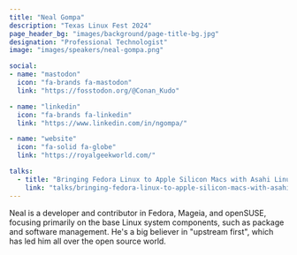 ```yaml
---
title: "Neal Gompa"
description: "Texas Linux Fest 2024"
page_header_bg: "images/background/page-title-bg.jpg"
designation: "Professional Technologist"
image: "images/speakers/neal-gompa.png"

social:
- name: "mastodon"
  icon: "fa-brands fa-mastodon"
  link: "https://fosstodon.org/@Conan_Kudo"

- name: "linkedin"
  icon: "fa-brands fa-linkedin"
  link: "https://www.linkedin.com/in/ngompa/"

- name: "website"
  icon: "fa-solid fa-globe"
  link: "https://royalgeekworld.com/"

talks:
  - title: "Bringing Fedora Linux to Apple Silicon Macs with Asahi Linux"
    link: "talks/bringing-fedora-linux-to-apple-silicon-macs-with-asahi-linux/"
---
```


Neal is a developer and contributor in Fedora, Mageia, and openSUSE, focusing
primarily on the base Linux system components, such as package and software
management. He's a big believer in "upstream first", which has led him all over
the open source world.

